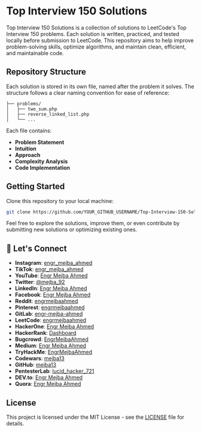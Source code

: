 
# Top Interview 150 Solutions

Top Interview 150 Solutions is a collection of solutions to LeetCode's Top Interview 150 problems. Each solution is written, practiced, and tested locally before submission to LeetCode. This repository aims to help improve problem-solving skills, optimize algorithms, and maintain clean, efficient, and maintainable code.

## Repository Structure

Each solution is stored in its own file, named after the problem it solves. The structure follows a clear naming convention for ease of reference:

```
├── problems/
│   ├── two_sum.php
│   ├── reverse_linked_list.php
│   └── ...
```

Each file contains:
- **Problem Statement**
- **Intuition**
- **Approach**
- **Complexity Analysis**
- **Code Implementation**

## Getting Started

Clone this repository to your local machine:

```bash
git clone https://github.com/YOUR_GITHUB_USERNAME/Top-Interview-150-Solutions.git
```

Feel free to explore the solutions, improve them, or even contribute by submitting new solutions or optimizing existing ones.

## 🔗 Let's Connect
- **Instagram**: [engr_mejba_ahmed](https://www.instagram.com/engr_mejba_ahmed/)
- **TikTok**: [engr_mejba_ahmed](https://www.tiktok.com/@engr_mejba_ahmed)
- **YouTube**: [Engr Mejba Ahmed](https://www.youtube.com/channel/UCfLIuNxRfXT7HmvvB9Ld0SA)
- **Twitter**: [@mejba_92](https://x.com/mejba_92)
- **LinkedIn**: [Engr Mejba Ahmed](https://www.linkedin.com/in/engr-mejba-ahmed-795ab3165/)
- **Facebook**: [Engr Mejba Ahmed](https://www.facebook.com/engrmejbaahmed/)
- **Reddit**: [engrmejbaahmed](https://www.reddit.com/user/engrmejbaahmed/)
- **Pinterest**: [engrmejbaahmed](https://www.pinterest.com/engrmejbaahmed/)
- **GitLab**: [engr-mejba-ahmed](https://gitlab.com/engr-mejba-ahmed)
- **LeetCode**: [engrmejbaahmed](https://leetcode.com/u/engrmejbaahmed/)
- **HackerOne**: [Engr Mejba Ahmed](https://hackerone.com/engrmejbaahmed?type=user)
- **HackerRank**: [Dashboard](https://www.hackerrank.com/dashboard)
- **Bugcrowd**: [EngrMejbaAhmed](https://bugcrowd.com/EngrMejbaAhmed)
- **Medium**: [Engr Mejba Ahmed](https://medium.com/@engr-mejba-ahmed)
- **TryHackMe**: [EngrMejbaAhmed](https://tryhackme.com/r/p/EngrMejbaAhmed)
- **Codewars**: [mejba13](https://www.codewars.com/users/mejba13)
- **GitHub**: [mejba13](https://github.com/mejba13)
- **PentesterLab**: [lucid_hacker_721](https://pentesterlab.com/profile/lucid_hacker_721)
- **DEV.to**: [Engr Mejba Ahmed](https://dev.to/engrmejbaahmed)
- **Quora**: [Engr Mejba Ahmed](https://www.quora.com/profile/Engr-Mejba-Ahmed)

## License

This project is licensed under the MIT License - see the [LICENSE](LICENSE) file for details.
